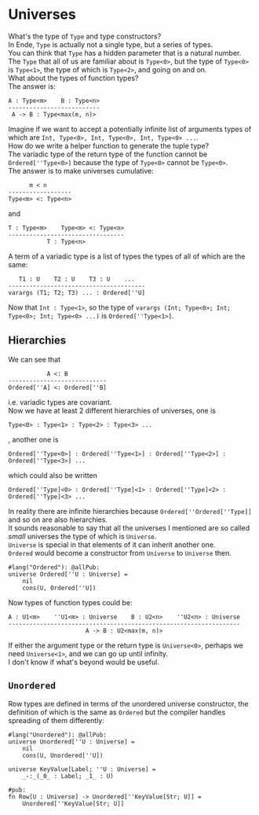 # Universes

What's the type of `Type` and type constructors?  
In Ende, `Type` is actually not a single type, but a series of types.  
You can think that `Type` has a hidden parameter that is a natural number.  
The `Type` that all of us are familiar about is `Type<0>`, but the type of `Type<0>` is `Type<1>`, the type of which is `Type<2>`, and going on and on.  
What about the types of function types?  
The answer is:

```
A : Type<m>    B : Type<n>
--------------------------
 A -> B : Type<max(m, n)>
```

Imagine if we want to accept a potentially infinite list of arguments types of which are `Int, Type<0>, Int, Type<0>, Int, Type<0> ...`.  
How do we write a helper function to generate the tuple type?  
The variadic type of the return type of the function cannot be `Ordered[''Type<0>]` because the type of `Type<0>` cannot be `Type<0>`.  
The answer is to make universes cumulative:

```
      m < n
------------------
Type<m> <: Type<n>
```

and

```
T : Type<m>    Type<m> <: Type<n>
---------------------------------
           T : Type<n>
```

A term of a variadic type is a list of types the types of all of which are the same:

```
   T1 : U    T2 : U    T3 : U    ...
---------------------------------------
varargs (T1; T2; T3) ... : Ordered[''U]
```

Now that `Int : Type<1>`, so the type of `varargs (Int; Type<0>; Int; Type<0>; Int; Type<0> ...)` is `Ordered[''Type<1>]`.

## Hierarchies

We can see that

```
           A <: B
----------------------------
Ordered[''A] <: Ordered[''B]
```

i.e. variadic types are covariant.  
Now we have at least 2 different hierarchies of universes, one is

```
Type<0> : Type<1> : Type<2> : Type<3> ...
```

, another one is

```
Ordered[''Type<0>] : Ordered[''Type<1>] : Ordered[''Type<2>] : Ordered[''Type<3>] ...
```

which could also be written

```
Ordered[''Type]<0> : Ordered[''Type]<1> : Ordered[''Type]<2> : Ordered[''Type]<3> ...
```

In reality there are infinite hierarchies because `Ordered[''Ordered[''Type]]` and so on are also hierarchies.  
It sounds reasonable to say that all the universes I mentioned are so called _small_ universes the type of which is `Universe`.  
`Universe` is special in that elements of it can inherit another one.  
`Ordered` would become a constructor from `Universe` to `Universe` then.

```
#lang("Ordered"): @allPub:
universe Ordered[''U : Universe] =
    nil
    cons(U, Ordered[''U])
```

Now types of function types could be:

```
A : U1<m>    ''U1<m> : Universe    B : U2<n>    ''U2<n> : Universe
------------------------------------------------------------------
                      A -> B : U2<max(m, n)>
```

If either the argument type or the return type is `Universe<0>`, perhaps we need `Universe<1>`, and we can go up until infinity.  
I don't know if what's beyond would be useful.

## `Unordered`

Row types are defined in terms of the unordered universe constructor, the definition of which is the same as `Ordered` but the compiler handles spreading of them differently:

```
#lang("Unordered"): @allPub:
universe Unordered[''U : Universe] =
    nil
    cons(U, Unordered[''U])

universe KeyValue[Label; ''U : Universe] =
    _-:_(_0_ : Label; _1_ : U)

#pub:
fn Row[U : Universe] -> Unordered[''KeyValue[Str; U]] =
    Unordered[''KeyValue[Str; U]]
```



